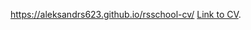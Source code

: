 https://aleksandrs623.github.io/rsschool-cv/
[Link to CV](https://github.com/aleksandrs623/rsschool-cv/blob/gh-pages/cv.md).
